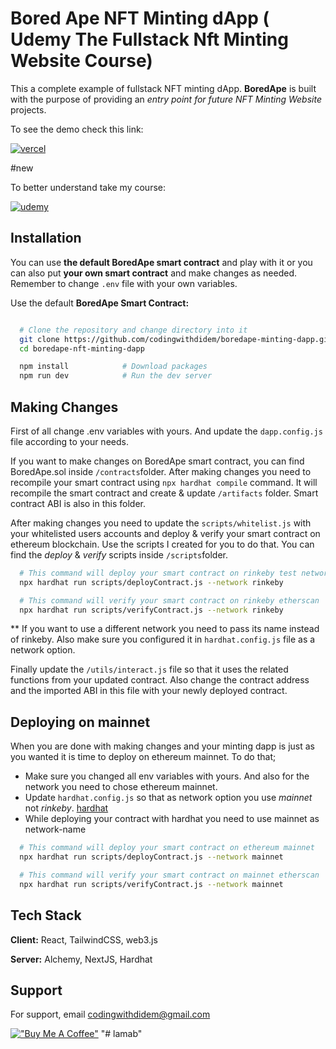 # Bored Ape NFT Minting dApp ( Udemy The Fullstack Nft Minting Website Course)

This a complete example of fullstack NFT minting dApp. **BoredApe** is built with the purpose of providing an _entry point for future NFT Minting Website_ projects.

To see the demo check this link:

[![vercel](https://img.shields.io/badge/vercel-5624d0?style=for-the-badge&logo=vercel&logoColor=white)](https://boredape-minting-dapp.vercel.app/)

#new

To better understand take my course:

[![udemy](https://img.shields.io/badge/udemy-5624d0?style=for-the-badge&logo=udemy&logoColor=white)](https://www.udemy.com/course/the-fullstack-nft-minting-website-course/?referralCode=5C50F6A55E29FC7E0107)

## Installation

You can use **the default BoredApe smart contract** and play with it or you can also put **your own smart contract** and make changes as needed. Remember to change `.env` file with your own variables.

Use the default **BoredApe Smart Contract:**

```bash

  # Clone the repository and change directory into it
  git clone https://github.com/codingwithdidem/boredape-minting-dapp.git
  cd boredape-nft-minting-dapp

  npm install            # Download packages
  npm run dev            # Run the dev server
```

## Making Changes

First of all change .env variables with yours. And update the `dapp.config.js` file according to your needs.

If you want to make changes on BoredApe smart contract, you can find BoredApe.sol inside `/contracts`folder. After making changes you need to recompile your smart contract using `npx hardhat compile` command. It will recompile the smart contract and create & update `/artifacts` folder. Smart contract ABI is also in this folder.

After making changes you need to update the `scripts/whitelist.js` with your whitelisted users accounts and deploy & verify your smart contract on ethereum blockchain. Use the scripts I created for you
to do that. You can find the _deploy_ & _verify_ scripts inside `/scripts`folder.

```bash
  # This command will deploy your smart contract on rinkeby test network
  npx hardhat run scripts/deployContract.js --network rinkeby

  # This command will verify your smart contract on rinkeby etherscan
  npx hardhat run scripts/verifyContract.js --network rinkeby
```

\*\* If you want to use a different network you need to pass its name instead of rinkeby. Also make sure you configured it
in `hardhat.config.js` file as a network option.

Finally update the `/utils/interact.js` file so that it uses the related functions from your updated contract. Also change the contract address and the imported ABI in this file with your newly deployed contract.

## Deploying on mainnet

When you are done with making changes and your minting dapp is just as you wanted it is time to deploy on ethereum mainnet.
To do that;

- Make sure you changed all env variables with yours. And also for the network you need to chose ethereum mainnet.
- Update `hardhat.config.js` so that as network option you use _mainnet_ not _rinkeby_. [hardhat](https://hardhat.org/tutorial/deploying-to-a-live-network.html)
- While deploying your contract with hardhat you need to use mainnet as network-name

```bash
  # This command will deploy your smart contract on ethereum mainnet
  npx hardhat run scripts/deployContract.js --network mainnet

  # This command will verify your smart contract on mainnet etherscan
  npx hardhat run scripts/verifyContract.js --network mainnet
```

## Tech Stack

**Client:** React, TailwindCSS, web3.js

**Server:** Alchemy, NextJS, Hardhat

## Support

For support, email codingwithdidem@gmail.com

[!["Buy Me A Coffee"](https://www.buymeacoffee.com/assets/img/custom_images/orange_img.png)](https://www.buymeacoffee.com/codewithdidem)
"# lamab" 
